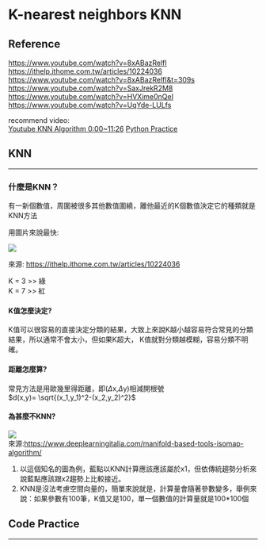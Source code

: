 # **K-nearest neighbors KNN**


## **Reference**
https://www.youtube.com/watch?v=8xABazRelfI
https://ithelp.ithome.com.tw/articles/10224036
https://www.youtube.com/watch?v=8xABazRelfI&t=309s
https://www.youtube.com/watch?v=SaxJrekR2M8
https://www.youtube.com/watch?v=HVXime0nQeI
https://www.youtube.com/watch?v=UqYde-LULfs

recommend video:  
[Youtube KNN Algorithm 0:00~11:26](https://www.youtube.com/watch?v=6kZ-OPLNcgE)
[Python Practice]()

## **KNN**
-------
### **什麼是KNN？**

有一新個數值，周圍被很多其他數值圍繞，離他最近的K個數值決定它的種類就是KNN方法


用圖片來說最快:

![](https://imgur.com/vdjAFuC.png)

來源: https://ithelp.ithome.com.tw/articles/10224036

K = 3 >> 綠  
K = 7 >> 紅 

#### **K值怎麼決定?**

K值可以很容易的直接決定分類的結果，大致上來說K越小越容易符合常見的分類結果，所以通常不會太小，但如果K超大， K值就對分類越模糊，容易分類不明確。

#### 距離怎麼算?

常見方法是用歐幾里得距離，即($\Delta$x,$\Delta$y)相減開根號  
$d(x,y)= \sqrt{(x_1,y_1)^2-(x_2,y_2)^2}$

#### 為甚麼不KNN?
![](https://imgur.com/IzQWwDf.png)  
來源:https://www.deeplearningitalia.com/manifold-based-tools-isomap-algorithm/  

1. 以這個知名的圖為例，藍點以KNN計算應該應該屬於x1，但依傳統趨勢分析來說藍點應該跟x2趨勢上比較接近。
2. KNN是沒法考慮空間向量的，簡單來說就是，計算量會隨著參數變多，舉例來說：如果參數有100筆，K值又是100，單一個數值的計算量就是100*100個



## **Code Practice**
-------




